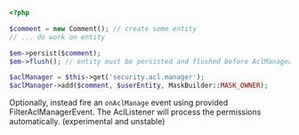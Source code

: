 ```php
<?php

$comment = new Comment(); // create some entity
// ... do work on entity

$em->persist($comment);
$em->flush(); // entity must be persisted and flushed before AclManager can act on it (needs identifier)

$aclManager = $this->get('security.acl.manager');
$aclManager->add($comment, $userEntity, MaskBuilder::MASK_OWNER);

```

Optionally, instead fire an `onAclManage` event using provided FilterAclManagerEvent. The AclListener will process the permissions automatically. (experimental and unstable)